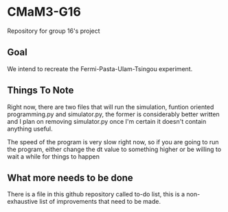 # CMaM3-G16
Repository for group 16's project

## Goal
We intend to recreate the Fermi-Pasta-Ulam-Tsingou experiment.

## Things To Note
Right now, there are two files that will run the simulation, 
funtion oriented programming.py and simulator.py, the former is considerably better written and I plan on removing simulator.py once I'm certain it doesn't contain anything useful.

The speed of the program is very slow right now, so if you are going to run the program, either change the dt value to something higher or be willing to wait a while for things to happen

## What more needs to be done
There is a file in this github repository called to-do list, this is a non-exhaustive list of improvements that need to be made.